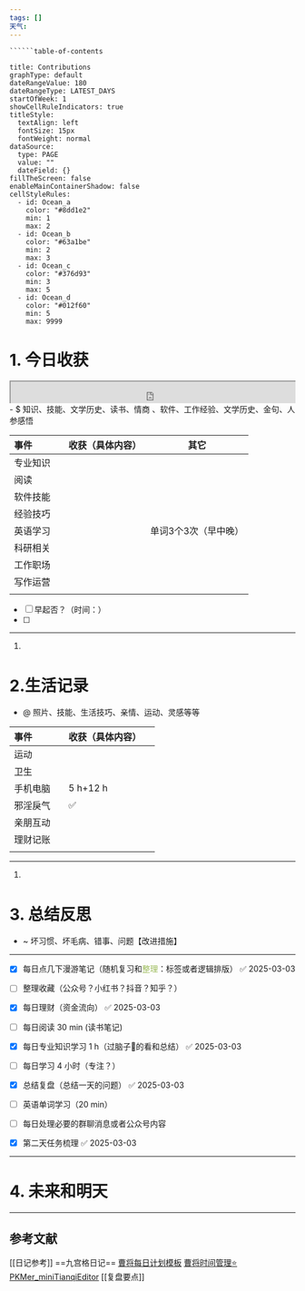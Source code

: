 ```yaml
---
tags: []
天气:
---
```

```table-of-contents
``````table-of-contents
```
```contributionGraph
title: Contributions
graphType: default
dateRangeValue: 180
dateRangeType: LATEST_DAYS
startOfWeek: 1
showCellRuleIndicators: true
titleStyle:
  textAlign: left
  fontSize: 15px
  fontWeight: normal
dataSource:
  type: PAGE
  value: ""
  dateField: {}
fillTheScreen: false
enableMainContainerShadow: false
cellStyleRules:
  - id: Ocean_a
    color: "#8dd1e2"
    min: 1
    max: 2
  - id: Ocean_b
    color: "#63a1be"
    min: 2
    max: 3
  - id: Ocean_c
    color: "#376d93"
    min: 3
    max: 5
  - id: Ocean_d
    color: "#012f60"
    min: 5
    max: 9999

```
# 1. 今日收获

<div style=" width: 100%;  height:40;overflow: hidden; "><iframe src="https://widget.pkmer.cn/free/miniTianqi?user=a2e5899e-975e-4457-afd4-ec3ff7dcbc90&select-theme=ta&theme=%E6%A0%B7%E5%BC%8F4&input-text=&theme-color=%2350F9FFFF&select-icon=durian" allow="fullscreen" style=" height: 100%; width: 100%;"></iframe></div>
- $ 知识、技能、文学历史、读书、情商 、软件、工作经验、文学历史、金句、人参感悟

| 事件   |     | 收获（具体内容） | 其它          |
| :--- | --- | :------- | ----------- |
| 专业知识 |     |          |             |
| 阅读   |     |          |             |
| 软件技能 |     |          |             |
| 经验技巧 |     |          |             |
| 英语学习 |     |          | 单词3个3次（早中晚） |
| 科研相关 |     |          |             |
| 工作职场 |     |          |             |
| 写作运营 |     |          |             |
|      |     |          |             |
- [ ] 早起否？（时间：）
- [ ] 
---
1. 



# 2.生活记录
- @  照片、技能、生活技巧、亲情、运动、灵感等等

| 事件   |     | 收获（具体内容） |     |
| :--- | --- | :------- | --- |
| 运动   |     |          |     |
| 卫生   |     |          |     |
| 手机电脑 |     | 5 h+12 h |     |
| 邪淫戾气 |     | ✅        |     |
| 亲朋互动 |     |          |     |
| 理财记账 |     |          |     |
|      |     |          |     |

---
1. 


# 3. 总结反思
- ~ 坏习惯、坏毛病、错事、问题【改进措施】
---
- [x] 每日点几下漫游笔记（随机复习和<font color="#9bbb59">整理</font>：标签或者逻辑排版） ✅ 2025-03-03
- [ ] 整理收藏（公众号？小红书？抖音？知乎？）
- [x] 每日理财（资金流向） ✅ 2025-03-03
- [ ] 每日阅读 30 min (读书笔记)
- [x] 每日专业知识学习 1 h（过脑子🧠的看和总结） ✅ 2025-03-03
- [ ] 每日学习 4 小时（专注？）
- [x] 总结复盘（总结一天的问题） ✅ 2025-03-03
- [ ] 英语单词学习（20 min）
- [ ] 每日处理必要的群聊消息或者公众号内容 
- [x] 第二天任务梳理 ✅ 2025-03-03





---
# 4. 未来和明天




---
## 参考文献

[[日记参考]] ==九宫格日记==
[曹将每日计划模板](https://mp.weixin.qq.com/s/8LYri0lvPV5Y8snHqvpJ5g)
[曹将时间管理⭐](https://mp.weixin.qq.com/s/Z8l7B5iOoCGtjP_KvMjMxA)
[PKMer_miniTianqiEditor](https://pkmer.cn/products/widget/miniTianqiEditor/)
[[复盘要点]]





